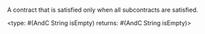 A contract that is satisfied only when all subcontracts are satisfied.

<type: #(AndC String isEmpty) returns: #(AndC String isEmpty)>